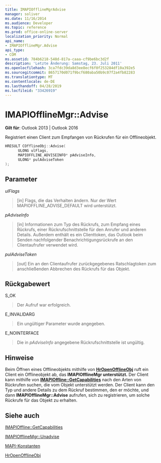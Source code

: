 ```yaml
---
title: IMAPIOfflineMgrAdvise
manager: soliver
ms.date: 11/16/2014
ms.audience: Developer
ms.topic: reference
ms.prod: office-online-server
localization_priority: Normal
api_name:
- IMAPIOfflineMgr.Advise
api_type:
- COM
ms.assetid: 784b6218-548d-817a-caaa-cf9be6bc3d2f
description: 'Letzte Änderung: Samstag, 23. Juli 2011'
ms.openlocfilehash: 3ca7fdc39da8d3ee8ecf6f0f253284df10a392e5
ms.sourcegitcommit: 8657170d071f9bcf680aba50b9c07f2a4fb82283
ms.translationtype: MT
ms.contentlocale: de-DE
ms.lasthandoff: 04/28/2019
ms.locfileid: "33426919"
---
```

# <a name="imapiofflinemgradvise"></a>IMAPIOfflineMgr::Advise

  
  
**Gilt für**: Outlook 2013 | Outlook 2016 
  
Registriert einen Client zum Empfangen von Rückrufen für ein Offlineobjekt.
  
```cpp
HRESULT COfflineObj::Advise( 
      ULONG ulFlags, 
      MAPIOFFLINE_ADVISEINFO* pAdviseInfo, 
      ULONG* pulAdviseToken 
);
```

## <a name="parameters"></a>Parameter

 _ulFlags_
  
>  [in] Flags, die das Verhalten ändern. Nur der Wert MAPIOFFLINE_ADVISE_DEFAULT wird unterstützt. 
    
 _pAdviseInfo_
  
> [in] Informationen zum Typ des Rückrufs, zum Empfang eines Rückrufs, einer Rückrufschnittstelle für den Anrufer und anderen Details. Außerdem enthält es ein Clienttoken, das Outlook beim Senden nachfolgender Benachrichtigungsrückrufe an den Clientaufrufer verwendet wird.
    
 _pulAdviseToken_
  
> [out] Ein an den Clientaufrufer zurückgegebenes Ratschlagtoken zum anschließenden Abbrechen des Rückrufs für das Objekt.
    
## <a name="return-value"></a>Rückgabewert

S_OK
  
> Der Aufruf war erfolgreich.
    
E_INVALIDARG
  
> Ein ungültiger Parameter wurde angegeben.
    
E_NOINTERFACE
  
> Die in  *pAdviseInfo*  angegebene Rückrufschnittstelle ist ungültig. 
    
## <a name="remarks"></a>Hinweise

Beim Öffnen eines Offlineobjekts mithilfe von **[HrOpenOfflineObj](hropenofflineobj.md)** ruft ein Client ein Offlineobjekt ab, das **IMAPIOfflineMgr unterstützt.** Der Client kann mithilfe von **[IMAPIOffline::GetCapabilities](imapioffline-getcapabilities.md)** nach den Arten von Rückrufen suchen, die vom Objekt unterstützt werden. Der Client kann den Typ und andere Details zu dem Rückruf bestimmen, den er möchte, und dann **IMAPIOfflineMgr::Advise** aufrufen, sich zu registrieren, um solche Rückrufe für das Objekt zu erhalten. 
  
## <a name="see-also"></a>Siehe auch



[IMAPIOffline::GetCapabilities](imapioffline-getcapabilities.md)
  
[IMAPIOfflineMgr::Unadvise](imapiofflinemgr-unadvise.md)


[MAPI-Konstanten](mapi-constants.md)
  
[HrOpenOfflineObj](hropenofflineobj.md)

